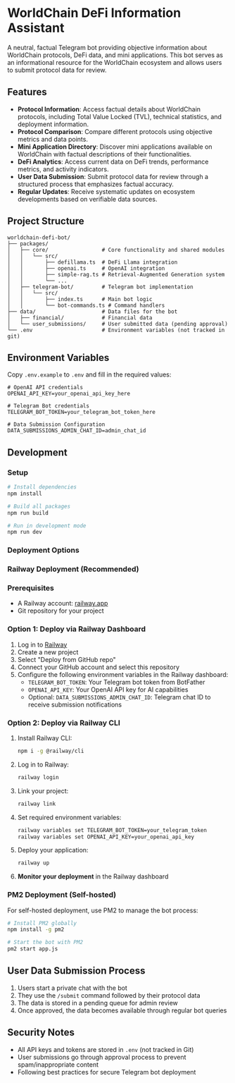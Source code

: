 # WorldChain DeFi Information Assistant

A neutral, factual Telegram bot providing objective information about WorldChain protocols, DeFi data, and mini applications. This bot serves as an informational resource for the WorldChain ecosystem and allows users to submit protocol data for review.

## Features

- **Protocol Information**: Access factual details about WorldChain protocols, including Total Value Locked (TVL), technical statistics, and deployment information.
- **Protocol Comparison**: Compare different protocols using objective metrics and data points.
- **Mini Application Directory**: Discover mini applications available on WorldChain with factual descriptions of their functionalities.
- **DeFi Analytics**: Access current data on DeFi trends, performance metrics, and activity indicators.
- **User Data Submission**: Submit protocol data for review through a structured process that emphasizes factual accuracy.
- **Regular Updates**: Receive systematic updates on ecosystem developments based on verifiable data sources.

## Project Structure

```
worldchain-defi-bot/
├── packages/
│   ├── core/                 # Core functionality and shared modules
│   │   └── src/
│   │       ├── defillama.ts  # DeFi Llama integration
│   │       ├── openai.ts     # OpenAI integration
│   │       ├── simple-rag.ts # Retrieval-Augmented Generation system
│   │       └── ...
│   ├── telegram-bot/         # Telegram bot implementation
│   │   └── src/
│   │       ├── index.ts      # Main bot logic
│   │       └── bot-commands.ts # Command handlers
├── data/                     # Data files for the bot
│   ├── financial/            # Financial data
│   └── user_submissions/     # User submitted data (pending approval)
└── .env                      # Environment variables (not tracked in git)
```

## Environment Variables

Copy `.env.example` to `.env` and fill in the required values:

```
# OpenAI API credentials
OPENAI_API_KEY=your_openai_api_key_here

# Telegram Bot credentials
TELEGRAM_BOT_TOKEN=your_telegram_bot_token_here

# Data Submission Configuration
DATA_SUBMISSIONS_ADMIN_CHAT_ID=admin_chat_id
```

## Development

### Setup

```bash
# Install dependencies
npm install

# Build all packages
npm run build

# Run in development mode
npm run dev
```

### Deployment Options

### Railway Deployment (Recommended)

### Prerequisites
- A Railway account: [railway.app](https://railway.app)
- Git repository for your project

### Option 1: Deploy via Railway Dashboard

1. Log in to [Railway](https://railway.app)
2. Create a new project
3. Select "Deploy from GitHub repo"
4. Connect your GitHub account and select this repository
5. Configure the following environment variables in the Railway dashboard:
   - `TELEGRAM_BOT_TOKEN`: Your Telegram bot token from BotFather
   - `OPENAI_API_KEY`: Your OpenAI API key for AI capabilities
   - Optional: `DATA_SUBMISSIONS_ADMIN_CHAT_ID`: Telegram chat ID to receive submission notifications

### Option 2: Deploy via Railway CLI

1. Install Railway CLI:
   ```bash
   npm i -g @railway/cli
   ```

2. Log in to Railway:
   ```bash
   railway login
   ```

3. Link your project:
   ```bash
   railway link
   ```

4. Set required environment variables:
   ```bash
   railway variables set TELEGRAM_BOT_TOKEN=your_telegram_token
   railway variables set OPENAI_API_KEY=your_openai_api_key
   ```

5. Deploy your application:
   ```bash
   railway up
   ```

5. **Monitor your deployment** in the Railway dashboard

### PM2 Deployment (Self-hosted)

For self-hosted deployment, use PM2 to manage the bot process:

```bash
# Install PM2 globally
npm install -g pm2

# Start the bot with PM2
pm2 start app.js
```

## User Data Submission Process

1. Users start a private chat with the bot
2. They use the `/submit` command followed by their protocol data
3. The data is stored in a pending queue for admin review
4. Once approved, the data becomes available through regular bot queries

## Security Notes

- All API keys and tokens are stored in `.env` (not tracked in Git)
- User submissions go through approval process to prevent spam/inappropriate content
- Following best practices for secure Telegram bot deployment
